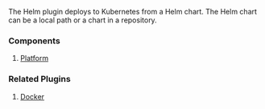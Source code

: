 The Helm plugin deploys to Kubernetes from a Helm chart. The Helm chart can be
a local path or a chart in a repository.

### Components

1. [Platform](/waypoint/integrations/hashicorp/helm/latest/components/platform/helm-platform)

### Related Plugins

1. [Docker](/waypoint/integrations/hashicorp/docker)
